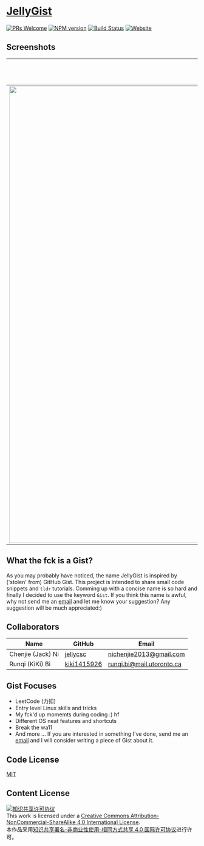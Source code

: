 # [JellyGist](https://gist.nichenjie.com)

[![PRs Welcome](https://img.shields.io/badge/PRs-welcome-brightgreen.svg?style=flat)](http://makeapullrequest.com)
[![NPM version](https://badge.fury.io/js/gitbook.svg)](http://badge.fury.io/js/gitbook)
[![Build Status](https://travis-ci.com/jellycsc/JellyGist-Travis-CI.svg?branch=master)](https://travis-ci.com/jellycsc/JellyGist-Travis-CI)
[![Website](https://img.shields.io/website-up-down-green-red/http/gist.nichenjie.com.svg?label=website-status)](https://gist.nichenjie.com/) 

## Screenshots
Mobile Version             |  Full-sized Version
:-------------------------:|:-------------------------:
<img src="https://user-images.githubusercontent.com/25379724/52883898-82924900-313a-11e9-82fc-82ce74db540b.png" width="1200"/>  |  ![full-sized](https://user-images.githubusercontent.com/25379724/52883901-832adf80-313a-11e9-94f4-7d257fd97b1e.png)

## What the fck is a Gist?
As you may probably have noticed, the name JellyGist is inspired by ('stolen' from) GitHub Gist. This project is intended to share small code snippets and `tldr` tutorials. Comming up with a concise name is so hard and finally I decided to use the keyword `Gist`. If you think this name is awful, why not send me an [email](mailto:nichenjie2013@gmail.com) and let me know your suggestion? Any suggestion will be much appreciated:)

## Collaborators

| Name                    | GitHub                                     | Email
| ----------------------- | ------------------------------------------ | -------------------------
| Chenjie (Jack) Ni       | [jellycsc](https://github.com/jellycsc)    | nichenjie2013@gmail.com
| Runqi (KiKi) Bi         | [kiki1415926](https://github.com/kiki1415926)    | runqi.bi@mail.utoronto.ca

## Gist Focuses
* LeetCode (力扣)
* Entry level Linux skills and tricks
* My fck'd up momemts during coding :) hf
* Different OS neat features and shortcuts
* Break the wa11
* And more ... If you are interested in something I've done, send me an [email](mailto:nichenjie2013@gmail.com) and I will consider writing a piece of Gist about it.

## Code License
[MIT](LICENSE)

## Content License
<a rel="license" href="http://creativecommons.org/licenses/by-nc-sa/4.0/"><img alt="知识共享许可协议" style="border-width:0" src="https://i.creativecommons.org/l/by-nc-sa/4.0/88x31.png" /></a><br />This work is licensed under a <a rel="license" href="http://creativecommons.org/licenses/by-nc-sa/4.0/">Creative Commons Attribution-NonCommercial-ShareAlike 4.0 International License</a>.<br />本作品采用<a rel="license" href="http://creativecommons.org/licenses/by-nc-sa/4.0/">知识共享署名-非商业性使用-相同方式共享 4.0 国际许可协议</a>进行许可。
